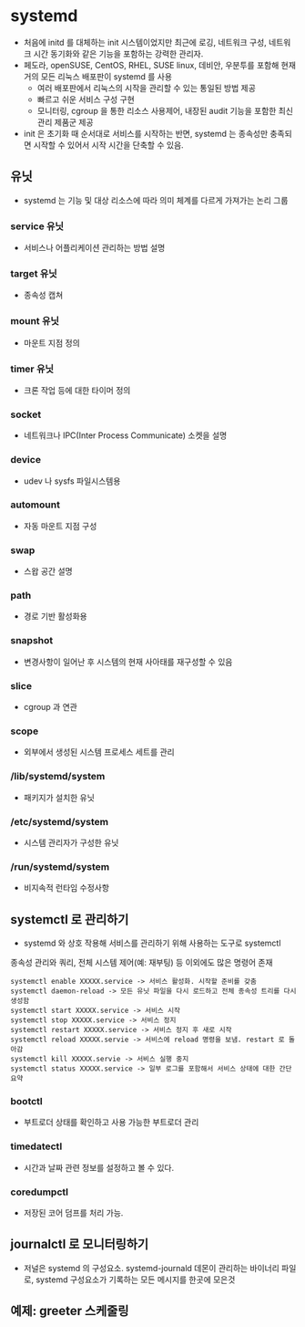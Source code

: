 # systemd
- 처음에 initd 를 대체하는 init 시스템이었지만 최근에 로깅, 네트워크 구성, 네트워크 시간 동기화와 같은 기능을 포함하는 강력한 관리자.
- 페도라, openSUSE, CentOS, RHEL, SUSE linux, 데비안, 우분투를 포함해 현재 거의 모든 리눅스 배포판이 systemd 를 사용
  - 여러 배포판에서 리눅스의 시작을 관리할 수 있는 통일된 방법 제공
  - 빠르고 쉬운 서비스 구성 구현
  - 모니터링, cgroup 을 통한 리소스 사용제어, 내장된 audit 기능을 포함한 최신 관리 제품군 제공
- init 은 초기화 때 순서대로 서비스를 시작하는 반면, systemd 는 종속성만 충족되면 시작할 수 있어서 시작 시간을 단축할 수 있음.

## 유닛
- systemd 는 기능 및 대상 리소스에 따라 의미 체계를 다르게 가져가는 논리 그룹
### service 유닛
- 서비스나 어플리케이션 관리하는 방법 설명
### target 유닛
- 종속성 캡쳐
### mount 유닛
- 마운트 지점 정의
### timer 유닛
- 크론 작업 등에 대한 타이머 정의
### socket
- 네트워크나 IPC(Inter Process Communicate) 소켓을 설명
### device
- udev 나 sysfs 파일시스템용
### automount
- 자동 마운트 지점 구성
### swap
- 스왑 공간 설명
### path
- 경로 기반 활성화용
### snapshot
- 변경사항이 일어난 후 시스템의 현재 사아태를 재구성할 수 있음
### slice
- cgroup 과 연관
### scope
- 외부에서 생성된 시스템 프로세스 세트를 관리
### /lib/systemd/system
- 패키지가 설치한 유닛
### /etc/systemd/system
- 시스템 관리자가 구성한 유닛
### /run/systemd/system
- 비지속적 런타임 수정사항

## systemctl 로 관리하기
- systemd 와 상호 작용해 서비스를 관리하기 위해 사용하는 도구로 systemctl

종속성 관리와 쿼리, 전체 시스템 제어(예: 재부팅) 등 이외에도 많은 명령어 존재
```
systemctl enable XXXXX.service -> 서비스 활성화. 시작할 준비를 갖춤
systemctl daemon-reload -> 모든 유닛 파일을 다시 로드하고 전체 종속성 트리를 다시 생성함
systemctl start XXXXX.service -> 서비스 시작
systemctl stop XXXXX.service -> 서비스 정지
systemctl restart XXXXX.service -> 서비스 정지 후 새로 시작
systemctl reload XXXXX.servie -> 서비스에 reload 명령을 보냄. restart 로 돌아감
systemctl kill XXXXX.servie -> 서비스 실행 중지
systemctl status XXXXX.service -> 일부 로그를 포함해서 서비스 상태에 대한 간단 요약
```

### bootctl
- 부트로더 상태를 확인하고 사용 가능한 부트로더 관리
### timedatectl
- 시간과 날짜 관련 정보를 설정하고 볼 수 있다.
### coredumpctl
- 저장된 코어 덤프를 처리 가능.

## journalctl 로 모니터링하기
- 저널은 systemd 의 구성요소. systemd-journald 데몬이 관리하는 바이너리 파일로, systemd 구성요소가 기록하는 모든 메시지를 한곳에 모은것

## 예제: greeter 스케줄링
